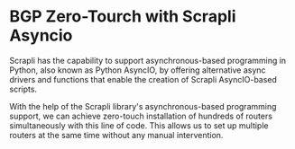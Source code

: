 # BGP Zero-Tourch with Scrapli Asyncio
 
Scrapli has the capability to support asynchronous-based programming in Python, also known as Python AsyncIO, by offering alternative async drivers and functions that enable the creation of Scrapli AsyncIO-based scripts.

With the help of the Scrapli library's asynchronous-based programming support, we can achieve zero-touch installation of hundreds of routers simultaneously with this line of code. This allows us to set up multiple routers at the same time without any manual intervention.
